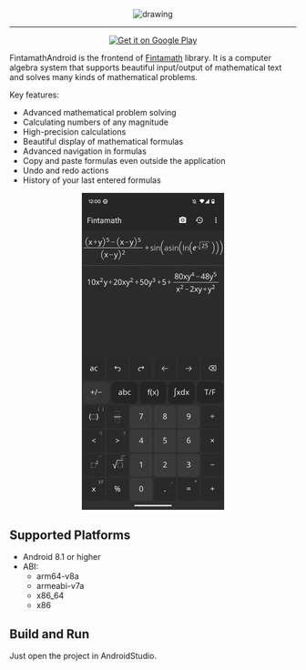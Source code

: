 <p align="center">
  <img src="./docs/images/logo.svg" alt="drawing" width="250"/>
</p>

---

<p align="center">
  <a href="https://play.google.com/store/apps/details?id=com.fintamath">
    <img alt="Get it on Google Play" src="https://play.google.com/intl/en_us/badges/images/generic/en-play-badge.png" height=60px />
  </a>
</p>

FintamathAndroid is the frontend of [Fintamath](https://github.com/fintarin/Fintamath) library. It is a computer algebra system that supports beautiful input/output of mathematical text and solves many kinds of mathematical problems.

Key features:

- Advanced mathematical problem solving
- Calculating numbers of any magnitude
- High-precision calculations
- Beautiful display of mathematical formulas
- Advanced navigation in formulas
- Copy and paste formulas even outside the application
- Undo and redo actions
- History of your last entered formulas

<p align="center">
  <img src="./docs/images/example.png" alt="drawing" width="250"/>
</p>

## Supported Platforms

- Android 8.1 or higher
- ABI:
  - arm64-v8a
  - armeabi-v7a
  - x86_64
  - x86

## Build and Run

Just open the project in AndroidStudio.
